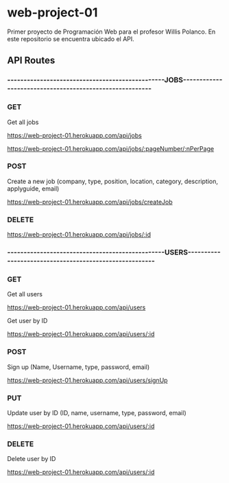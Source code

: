 # web-project-01

Primer proyecto de Programación Web para el profesor Willis Polanco. En este repositorio se encuentra ubicado el API.

## API Routes

### ------------------------------------------------JOBS--------------------------------------------------------

### GET

Get all jobs

https://web-project-01.herokuapp.com/api/jobs

https://web-project-01.herokuapp.com/api/jobs/:pageNumber/:nPerPage

### POST

Create a new job (company, type, position, location, category, description, applyguide, email)

https://web-project-01.herokuapp.com/api/jobs/createJob

### DELETE

https://web-project-01.herokuapp.com/api/jobs/:id

### ------------------------------------------------USERS-------------------------------------------------------

### GET

Get all users

https://web-project-01.herokuapp.com/api/users

Get user by ID

https://web-project-01.herokuapp.com/api/users/:id

### POST

Sign up (Name, Username, type, password, email) 

https://web-project-01.herokuapp.com/api/users/signUp

### PUT

Update user by ID (ID, name, username, type, password, email)

https://web-project-01.herokuapp.com/api/users/:id

### DELETE

Delete user by ID

https://web-project-01.herokuapp.com/api/users/:id
